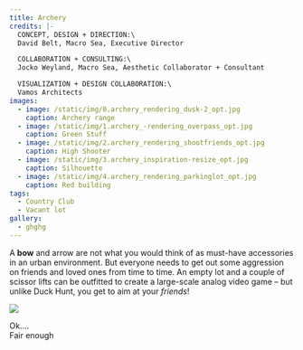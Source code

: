 ```yaml
---
title: Archery
credits: |-
  CONCEPT, DESIGN + DIRECTION:\
  David Belt, Macro Sea, Executive Director

  COLLABORATION + CONSULTING:\
  Jocko Weyland, Macro Sea, Aesthetic Collaborator + Consultant

  VISUALIZATION + DESIGN COLLABORATION:\
  Vamos Architects
images:
  - image: /static/img/0.archery_rendering_dusk-2_opt.jpg
    caption: Archery range
  - image: /static/img/1.archery_-rendering_overpass_opt.jpg
    caption: Green Stuff
  - image: /static/img/2.archery_rendering_shootfriends_opt.jpg
    caption: High Shooter
  - image: /static/img/3.archery_inspiration-resize_opt.jpg
    caption: Silhouette
  - image: /static/img/4.archery_rendering_parkinglot_opt.jpg
    caption: Red building
tags:
  - Country Club
  - Vacant lot
gallery:
  - ghghg
---
```



A **bow** and arrow are not what you would think of as must-have accessories in an urban environment. But everyone needs to get out some aggression on friends and loved ones from time to time. An empty lot and a couple of scissor lifts can be outfitted to create a large-scale analog video game – but unlike Duck Hunt, you get to aim at your *friends*!

![](/static/img/0.archery_rendering_dusk-2_opt.jpg)

Ok....\
Fair enough